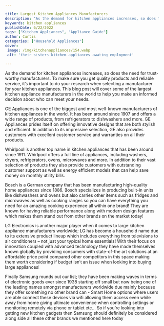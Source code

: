 ```yaml
---

title: Largest Kitchen Appliances Manufacturers
description: "As the demand for kitchen appliances increases, so does the need for trust-worthy manufacturers. To make sure you get quality prod...take a moment to check it out "
keywords: kitchen appliances
publishDate: 6/22/2022
tags: ["Kitchen Appliances", "Appliance Guide"]
author: Curtis
categories: ["Household Appliances"]
cover: 
 image: /img/kitchenappliances/154.webp
 alt: 'their sisters kitchen appliances awating employment'

---
```


As the demand for kitchen appliances increases, so does the need for trust-worthy manufacturers. To make sure you get quality products and reliable service, it’s important to do your research when selecting a manufacturer for your kitchen appliances. This blog post will cover some of the largest kitchen appliance manufacturers in the world to help you make an informed decision about who can meet your needs. 

GE Appliances is one of the biggest and most well-known manufacturers of kitchen appliances in the world. It has been around since 1907 and offers a wide range of products, from refrigerators to dishwashers and more. GE Appliances prides itself on offering innovative designs that are both stylish and efficient. In addition to its impressive selection, GE also provides customers with excellent customer service and warranties on all their products. 

Whirlpool is another top name in kitchen appliances that has been around since 1911. Whirlpool offers a full line of appliances, including washers, dryers, refrigerators, ovens, microwaves and more. In addition to their vast selection of products they also provide customers with outstanding customer support as well as energy efficient models that can help save money on monthly utility bills. 

Bosch is a German company that has been manufacturing high-quality home appliances since 1886. Bosch specializes in producing built-in units like dishwashers and ovens but also carries other items such as fridges and microwaves as well as cooking ranges so you can have everything you need for an amazing cooking experience all within one brand! They are known for having reliable performance along with modern design features which makes them stand out from other brands on the market today! 

LG Electronics is another major player when it comes to large kitchen appliance manufacturers worldwide; LG has become a household name due to its extensive product lineup which includes everything from televisions to air conditioners – not just your typical home essentials! With their focus on innovation coupled with advanced technology they have made themselves known globally by providing consumers with state-of-the art solutions at an affordable price point compared other competitors in this space making them worth considering if budget isn’t an issue when looking into buying large appliances! 

 Finally Samsung rounds out our list; they have been making waves in terms of electronic goods ever since 1938 starting off small but now being one of the leading names amongst manufacturers worldwide due mainly because they offer something no other brand can - Smart Home options where users are able connect these devices via wifi allowing them access even while away from home giving ultimate convenience when controlling settings or monitoring remotely via phone or tablet etc… So if you’re looking into getting new kitchen gadgets then Samsung should definitely be considered along side all these other brands we mentioned here today
